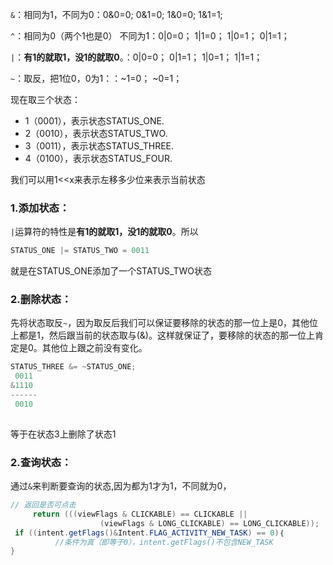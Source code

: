 ``&``：相同为1，不同为0：0&0=0; 0&1=0;  1&0=0;  1&1=1;

``^``：相同为0（两个1也是0） 不同为1：0|0=0； 1|1=0； 1|0=1； 0|1=1；

``|``：**有1的就取1，没1的就取0**。：0|0=0； 0|1=1； 1|0=1；  1|1=1；

``~``：取反，把1位0，0为1：：~1=0； ~0=1；

现在取三个状态：

- 1（0001），表示状态STATUS_ONE.
- 2（0010），表示状态STATUS_TWO.
- 3（0011），表示状态STATUS_THREE.
- 4（0100），表示状态STATUS_FOUR.

我们可以用1<<x来表示左移多少位来表示当前状态

### 1.添加状态：

``|``运算符的特性是**有1的就取1，没1的就取0**。所以

```java
STATUS_ONE |= STATUS_TWO = 0011
```

就是在STATUS_ONE添加了一个STATUS_TWO状态

### 2.删除状态：

先将状态取反``~``，因为取反后我们可以保证要移除的状态的那一位上是0，其他位上都是1，然后跟当前的状态取与(&)。这样就保证了，要移除的状态的那一位上肯定是0。其他位上跟之前没有变化。

```java
STATUS_THREE &= ~STATUS_ONE; 
 0011
&1110
------
 0010
     
```

等于在状态3上删除了状态1

### 2.查询状态：

通过``&``来判断要查询的状态,因为都为1才为1，不同就为0，

```java
// 返回是否可点击
     return (((viewFlags & CLICKABLE) == CLICKABLE ||
                    (viewFlags & LONG_CLICKABLE) == LONG_CLICKABLE));
 if ((intent.getFlags()&Intent.FLAG_ACTIVITY_NEW_TASK) == 0)｛
          //条件为真（即等于0），intent.getFlags()不包含NEW_TASK
}
```

